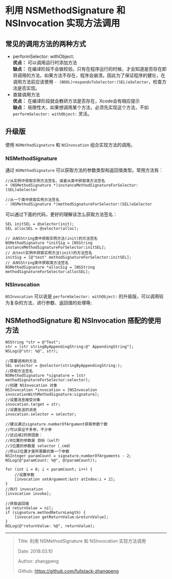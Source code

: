 # 利用 NSMethodSignature 和 NSInvocation 实现方法调用

## 常见的调用方法的两种方式

* performSelector: withObject:  
    **优点：** 可以调用运行时添加方法  
    **缺点：** 在编译阶段不会做校验。只有在程序运行的时候，才会知道是否存在即将调用的方法，如果方法不存在，程序会崩溃。因此为了保证程序的健壮，在调用方法前应该使用 `- (BOOL)respondsToSelector:(SEL)aSelector`，检查方法是否实现。  
* 直接调用方法  
  **优点：** 在编译阶段就会教研方法是否存在，Xcode会有相应提示  
  **缺点：** 局限性大，如果想调用某个方法，必须先实现这个方法，不如 `performSelector: withObject:` 灵活。

## 升级版

使用 `NSMethodSignature` 和 `NSInvocation` 组合实现方法的调用。

### NSMethodSignature

通过 `NSMethodSignature` 可以获取方法的参数类型和返回值类型。常用方法有：

```objc
//从实例中获取实例方法签名，或者从类中获取类方法签名
+ (NSMethodSignature *)instanceMethodSignatureForSelector:(SEL)aSelector

//从一个类中获取实例方法签名
- (NSMethodSignature *)methodSignatureForSelector:(SEL)aSelector
```

可以通过下面的代码，更好的理解该怎么获取方法签名：

```objc
SEL initSEL = @selector(init);
SEL allocSEL = @selector(alloc);

// 从NSString类中获取实例方法(init)的方法签名
NSMethodSignature *initSig = [NSString instanceMethodSignatureForSelector:initSEL];
// 从test实例中获取实例方法(init)的方法签名
initSig = [@"test" methodSignatureForSelector:initSEL];
// 从NSString类中获取类方法签名
NSMethodSignature *allocSig = [NSString methodSignatureForSelector:allocSEL];
```

### NSInvocation

`NSInvocation` 可以说是 `performSelector: withObject:` 的升级版，可以调用较为复杂的方法，进行参数、返回值的处理等;

## NSMethodSignature 和 NSInvocation 搭配的使用方法

```objc
NSString *str = @"Test";
str = [str stringByAppendingString:@" AppendingString"];
NSLog(@"str: %@", str);

//需要调用的方法
SEL selector = @selector(stringByAppendingString:);
//获取方法签名
NSMethodSignature *signature = [str methodSignatureForSelector:selector];
//创建 NSInvocation 对象
NSInvocation *invocation = [NSInvocation invocationWithMethodSignature:signature];
//设置消息接受对象
invocation.target = str;
//设置发送的消息
invocation.selector = selector;

//建议通过signature.numberOfArgument获取参数个数
//可以保证不多参，不少参
//这边减2的原因是：
//0位置的参数是 目标（self）
//1位置的参数是 selector（_cmd）
//所以2位置才是所需要的第一个参数
NSInteger paramCount = signature.numberOfArguments - 2;
NSLog(@"paramCount: %@", @(paramCount));

for (int i = 0; i < paramCount; i++) {
    //设置参数
    [invocation setArgument:&str atIndex:i + 2];
}
//执行 invocation
[invocation invoke];

//获取返回值
id returnValue = nil;
if (signature.methodReturnLength) {
    [invocation getReturnValue:&returnValue];
}
NSLog(@"returnValue: %@", returnValue);
```

---

> Title: 利用 NSMethodSignature 和 NSInvocation 实现方法调用
>
> Date: 2018.03.10
>
> Author: zhangpeng
>
> Github: <https://github.com/fullstack-zhangpeng>
